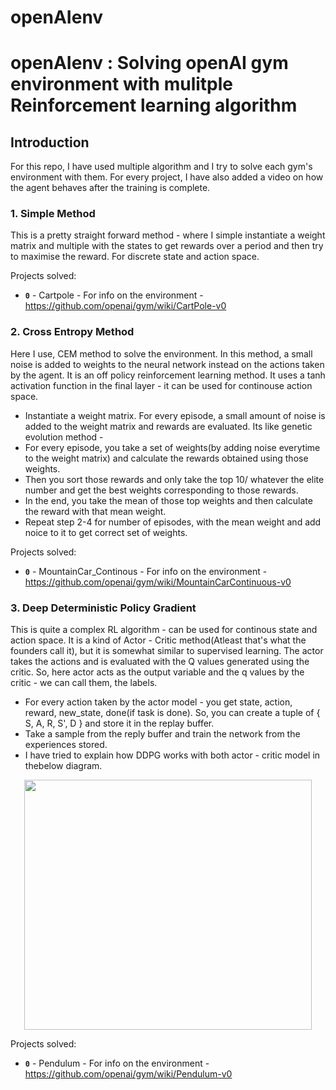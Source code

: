 # openAIenv
# openAIenv : Solving openAI gym environment with mulitple Reinforcement learning algorithm

## Introduction

For this repo, I have used multiple algorithm and I try to solve each gym's environment with them. 
For every project, I have also added a video on how the agent behaves after the training is complete.

### 1. Simple Method

This is a pretty straight forward method - where I simple instantiate a weight matrix and multiple with the states to get 
rewards over a period and then try to maximise the reward.
For discrete state and action space. 

Projects solved:
- **`0`** - Cartpole - For info on the environment - https://github.com/openai/gym/wiki/CartPole-v0 

### 2. Cross Entropy Method
Here I use, CEM method to solve the environment. In this method, a small noise is added to weights to the neural network
instead on the actions taken by the agent. It is an off policy reinforcement learning method.
It uses a tanh activation function in the final layer - it can be used for continouse action space.
- Instantiate a weight matrix.
For every episode, a small amount of noise is added to the weight matrix and rewards are evaluated. Its like 
genetic evolution method - 
- For every episode, you take a set of weights(by adding noise everytime to the weight matrix) and calculate the rewards obtained 
using those weights.
- Then you sort those rewards and only take the top 10/ whatever the elite number and get the best weights
corresponding to those rewards. 
- In the end, you take the mean of those top weights and then calculate the reward with that mean weight. 
- Repeat step 2-4 for number of episodes, with the mean weight and add noice to it to get correct set of weights. 

Projects solved:
- **`0`** - MountainCar_Continous - For info on the environment - https://github.com/openai/gym/wiki/MountainCarContinuous-v0

### 3. Deep Deterministic Policy Gradient

This is quite a complex RL algorithm - can be used for continous state and action space. It is a kind of Actor - Critic method(Atleast that's what the founders call it), but it is somewhat similar to supervised learning. 
The actor takes the actions and is evaluated with the Q values generated using the critic. So, here actor acts as the output variable and the q values by the critic - we can call them, the labels. 

- For every action taken by the actor model - you get state, action, reward, new_state, done(if task is done). So, you can create a tuple of { S, A, R, S', D } and store it in the replay buffer. 
- Take a sample from the reply buffer and train the network from the experiences stored. 
- I have tried to explain how DDPG works with both actor - critic model in thebelow diagram.

<p align="center">
  <img width="460" height="400" src="https://github.com/sanketsans/openAIenv/blob/master/DDPG/ddpg_explained.jpeg">
</p>

Projects solved:
- **`0`** - Pendulum - For info on the environment - https://github.com/openai/gym/wiki/Pendulum-v0
